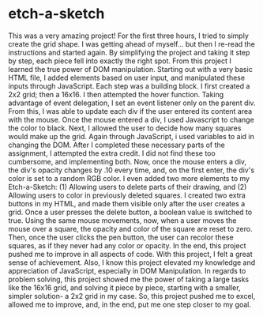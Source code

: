 # etch-a-sketch
This was a very amazing project! For the first three hours, I tried to simply create the grid shape. I was getting ahead of myself... but then I re-read the instructions and started again. By simplifying the project and taking it step by step, each piece fell into exactly the right spot. From this project I learned the true power of DOM manipulation. Starting out with a very basic HTML file, I added elements based on user input, and manipulated these inputs through JavaScript. Each step was a building block. I first created a 2x2 grid; then a 16x16. I then attempted the hover function. Taking advantage of event delegation, I set an event listener only on the parent div. From this, I was able to update each div if the user entered its content area with the mouse. Once the mouse entered a div, I used Javascript to change the color to black. Next, I allowed the user to decide how many squares would make up the grid. Again through JavaScript, i used variables to aid in changing the DOM. After I completed these necessary parts of the assignment, I attempted the extra credit. I did not find these too cumbersome, and implementing both. Now, once the mouse enters a div, the div's opacity changes by .10 every time, and, on the first enter, the div's color is set to a random RGB color. I even added two more elements to my Etch-a-Sketch: (1) Allowing users to delete parts of their drawing, and (2) Allowing users to color in previously deleted squares. I created two extra buttons in my HTML, and made them visible only after the user creates a grid. Once a user presses the delete button, a boolean value is switched to true. Using the same mouse movements, now, when a user moves the mouse over a square, the opacity and color of the square are reset to zero. Then, once the user clicks the pen button, the user can recolor these squares, as if they never had any color or opacity.
In the end, this project pushed me to improve in all aspects of code. With this project, I felt a great sense of achievement. Also, I know this project elevated my knowledge and appreciation of JavaScript, especially in DOM Manipulation. In regards to problem solving, this project showed me the power of taking a large tasks like the 16x16 grid, and solving it piece by piece, starting with a smaller, simpler solution- a 2x2 grid in my case. So, this project pushed me to excel, allowed me to improve, and, in the end, put me one step closer to my goal.